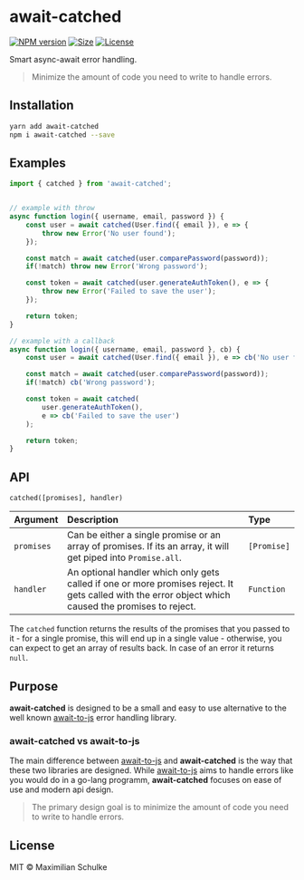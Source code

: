 # await-catched

[![NPM version][npm-image]][npm-url]
[![Size][size-badge]][npm-url]
[![License][license-badge]][github-url]

Smart async-await error handling.

> Minimize the amount of code you need to write to handle errors.

## Installation

```bash
yarn add await-catched
npm i await-catched --save
```

## Examples

```javascript
import { catched } from 'await-catched';


// example with throw
async function login({ username, email, password }) {
    const user = await catched(User.find({ email }), e => {
        throw new Error('No user found');
    });

    const match = await catched(user.comparePassword(password));
    if(!match) throw new Error('Wrong password');

    const token = await catched(user.generateAuthToken(), e => {
        throw new Error('Failed to save the user');
    });

    return token;
}

// example with a callback
async function login({ username, email, password }, cb) {
    const user = await catched(User.find({ email }), e => cb('No user found'));

    const match = await catched(user.comparePassword(password));
    if(!match) cb('Wrong password');

    const token = await catched(
        user.generateAuthToken(), 
        e => cb('Failed to save the user')
    );

    return token;
}
```


## API

`catched([promises], handler)`

| Argument   | Description                                                                                                                                          | Type        |
|:-----------|:-----------------------------------------------------------------------------------------------------------------------------------------------------|:------------|
| `promises` | Can be either a single promise or an array of promises. If its an array, it will get piped into `Promise.all`.                                        | `[Promise]` |
| `handler`  | An optional handler which only gets called if one or more promises reject. It gets called with the error object which caused the promises to reject. | `Function`  |

The `catched` function returns the results of the promises that you passed to it - for a single promise, this will end up in a single value - otherwise, you can expect to get an array of results back. In case of an error it returns `null`.

## Purpose

**await-catched** is designed to be a small and easy to use alternative to the well known [await-to-js][await-to-js-url] error handling library. 

### await-catched vs await-to-js

The main difference between [await-to-js][await-to-js-url] and **await-catched** is the way that these two libraries are designed. While [await-to-js][await-to-js-url] aims to handle errors like you would do in a go-lang programm, **await-catched** focuses on ease of use and modern api design.

> The primary design goal is to minimize the amount of code you need to write to handle errors.

## License
MIT © Maximilian Schulke

[github-url]: https://www.github.com/schulke-214/await-catched
[npm-url]: https://npmjs.org/package/await-catched
[npm-image]: https://img.shields.io/npm/v/await-catched

[size-badge]: https://img.shields.io/bundlephobia/min/await-catched
[license-badge]: https://img.shields.io/github/license/schulke-214/await-catched
[download-badge]: https://img.shields.io/npm/dm/await-catched

[await-to-js-url]: https://github.com/scopsy/await-to-js